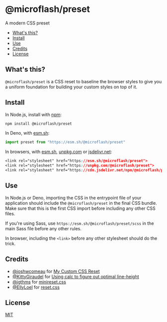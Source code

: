 # @microflash/preset

A modern CSS preset

- [What's this?](#whats-this)
- [Install](#install)
- [Use](#use)
- [Credits](#credits)
- [License](#license)

## What's this?

`@microflash/preset` is a CSS reset to baseline the browser styles to give you a uniform foundation for building your custom styles on top of it.

## Install

In Node.js, install with [npm](https://docs.npmjs.com/cli/install):

```sh
npm install @microflash/preset
```

In Deno, with [esm.sh](https://esm.sh/):

```js
import preset from "https://esm.sh/@microflash/preset"
```

In browsers, with [esm.sh](https://esm.sh/), [unpkg.com](https://unpkg.com) or [jsdelivr.net](https://jsdelivr.net):

```css
<link rel="stylesheet" href="https://esm.sh/@microflash/preset">
<link rel="stylesheet" href="https://unpkg.com/@microflash/preset">
<link rel="stylesheet" href="https://cdn.jsdelivr.net/npm/@microflash/preset">
```

## Use

In Node.js or Deno, importing the CSS in the entrypoint file of your application should include the `@microflash/preset` in the final CSS bundle. Make sure that this is the first CSS import before including any other CSS files.

If you're using Sass, use `https://esm.sh/@microflash/preset/scss` in the main Sass file before any other rules.

In browser, including the `<link>` before any other stylesheet should do the trick.

## Credits

- [@joshwcomeau](https://github.com/joshwcomeau) for [My Custom CSS Reset](https://www.joshwcomeau.com/css/custom-css-reset/)
- [@KittyGiraudel](https://github.com/KittyGiraudel) for [Using calc to figure out optimal line-height](https://kittygiraudel.com/2020/05/18/using-calc-to-figure-out-optimal-line-height/)
- [@jgthms](https://github.com/jgthms) for [minireset.css](https://github.com/jgthms/minireset.css)
- [@EllyLoel](https://github.com/EllyLoel) for [reset.css](https://gist.github.com/EllyLoel/4ff8a6472247e6dd2315fd4038926522)

## License

[MIT](./LICENSE.md)
